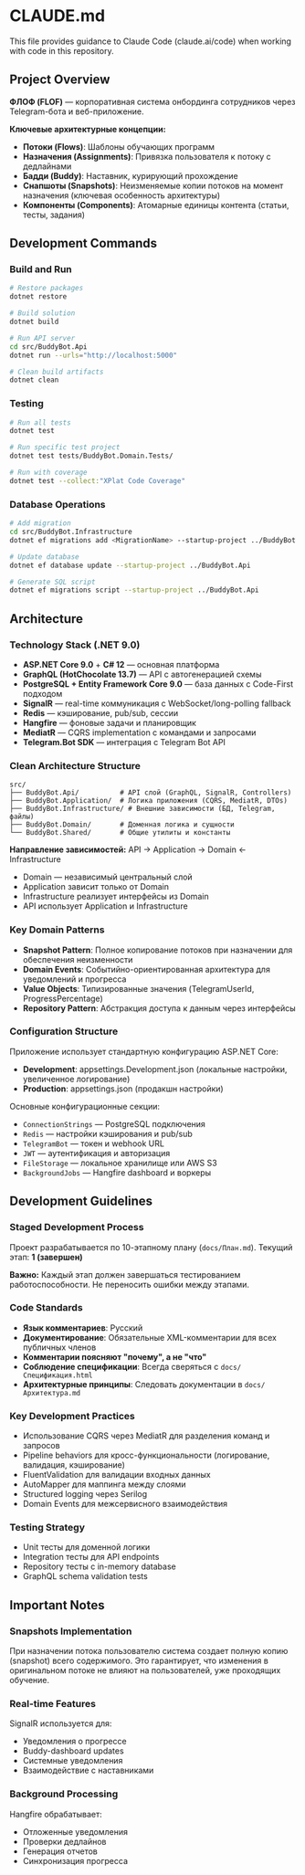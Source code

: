 # CLAUDE.md

This file provides guidance to Claude Code (claude.ai/code) when working with code in this repository.

## Project Overview

**ФЛОФ (FLOF)** — корпоративная система онбординга сотрудников через Telegram-бота и веб-приложение.

**Ключевые архитектурные концепции:**
- **Потоки (Flows)**: Шаблоны обучающих программ
- **Назначения (Assignments)**: Привязка пользователя к потоку с дедлайнами
- **Бадди (Buddy)**: Наставник, курирующий прохождение
- **Снапшоты (Snapshots)**: Неизменяемые копии потоков на момент назначения (ключевая особенность архитектуры)
- **Компоненты (Components)**: Атомарные единицы контента (статьи, тесты, задания)

## Development Commands

### Build and Run
```bash
# Restore packages
dotnet restore

# Build solution
dotnet build

# Run API server
cd src/BuddyBot.Api
dotnet run --urls="http://localhost:5000"

# Clean build artifacts
dotnet clean
```

### Testing
```bash
# Run all tests
dotnet test

# Run specific test project
dotnet test tests/BuddyBot.Domain.Tests/

# Run with coverage
dotnet test --collect:"XPlat Code Coverage"
```

### Database Operations
```bash
# Add migration
cd src/BuddyBot.Infrastructure
dotnet ef migrations add <MigrationName> --startup-project ../BuddyBot.Api

# Update database
dotnet ef database update --startup-project ../BuddyBot.Api

# Generate SQL script
dotnet ef migrations script --startup-project ../BuddyBot.Api
```

## Architecture

### Technology Stack (.NET 9.0)
- **ASP.NET Core 9.0** + **C# 12** — основная платформа
- **GraphQL (HotChocolate 13.7)** — API с автогенерацией схемы
- **PostgreSQL + Entity Framework Core 9.0** — база данных с Code-First подходом
- **SignalR** — real-time коммуникация с WebSocket/long-polling fallback
- **Redis** — кэширование, pub/sub, сессии
- **Hangfire** — фоновые задачи и планировщик
- **MediatR** — CQRS implementation с командами и запросами
- **Telegram.Bot SDK** — интеграция с Telegram Bot API

### Clean Architecture Structure
```
src/
├── BuddyBot.Api/          # API слой (GraphQL, SignalR, Controllers)
├── BuddyBot.Application/  # Логика приложения (CQRS, MediatR, DTOs)
├── BuddyBot.Infrastructure/ # Внешние зависимости (БД, Telegram, файлы)
├── BuddyBot.Domain/       # Доменная логика и сущности
└── BuddyBot.Shared/       # Общие утилиты и константы
```

**Направление зависимостей:** API → Application → Domain ← Infrastructure
- Domain — независимый центральный слой
- Application зависит только от Domain
- Infrastructure реализует интерфейсы из Domain
- API использует Application и Infrastructure

### Key Domain Patterns
- **Snapshot Pattern**: Полное копирование потоков при назначении для обеспечения неизменности
- **Domain Events**: Событийно-ориентированная архитектура для уведомлений и прогресса
- **Value Objects**: Типизированные значения (TelegramUserId, ProgressPercentage)
- **Repository Pattern**: Абстракция доступа к данным через интерфейсы

### Configuration Structure
Приложение использует стандартную конфигурацию ASP.NET Core:
- **Development**: appsettings.Development.json (локальные настройки, увеличенное логирование)
- **Production**: appsettings.json (продакшн настройки)

Основные конфигурационные секции:
- `ConnectionStrings` — PostgreSQL подключения
- `Redis` — настройки кэширования и pub/sub
- `TelegramBot` — токен и webhook URL
- `JWT` — аутентификация и авторизация
- `FileStorage` — локальное хранилище или AWS S3
- `BackgroundJobs` — Hangfire dashboard и воркеры

## Development Guidelines

### Staged Development Process
Проект разрабатывается по 10-этапному плану (`docs/План.md`). Текущий этап: **1 (завершен)**

**Важно:** Каждый этап должен завершаться тестированием работоспособности. Не переносить ошибки между этапами.

### Code Standards
- **Язык комментариев**: Русский
- **Документирование**: Обязательные XML-комментарии для всех публичных членов
- **Комментарии поясняют "почему", а не "что"**
- **Соблюдение спецификации**: Всегда сверяться с `docs/Спецификация.html`
- **Архитектурные принципы**: Следовать документации в `docs/Архитектура.md`

### Key Development Practices
- Использование CQRS через MediatR для разделения команд и запросов
- Pipeline behaviors для кросс-функциональности (логирование, валидация, кэширование)
- FluentValidation для валидации входных данных
- AutoMapper для маппинга между слоями
- Structured logging через Serilog
- Domain Events для межсервисного взаимодействия

### Testing Strategy
- Unit тесты для доменной логики
- Integration тесты для API endpoints
- Repository тесты с in-memory database
- GraphQL schema validation tests

## Important Notes

### Snapshots Implementation
При назначении потока пользователю система создает полную копию (snapshot) всего содержимого. Это гарантирует, что изменения в оригинальном потоке не влияют на пользователей, уже проходящих обучение.

### Real-time Features
SignalR используется для:
- Уведомления о прогрессе
- Buddy-dashboard updates  
- Системные уведомления
- Взаимодействие с наставниками

### Background Processing
Hangfire обрабатывает:
- Отложенные уведомления
- Проверки дедлайнов
- Генерация отчетов
- Синхронизация прогресса
